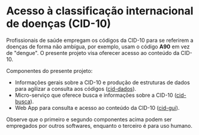 # Acesso à classificação internacional de doenças (CID-10)

Profissionais de saúde empregam os códigos da CID-10 para se referirem a doenças de forma não ambígua, por exemplo, usam o código **A90** em vez de "dengue". O presente projeto visa oferecer acesso ao conteúdo da CID-10. 

Componentes do presente projeto:

- Informações gerais sobre a CID-10 e produção de estruturas de dados para agilizar a consulta aos códigos ([cid-dados](https://github.com/kyriosdata/cid10/tree/master/cid-dados)).
- Micro-serviço que oferece busca e informações sobre a CID-10 ([cid-busca](https://github.com/kyriosdata/cid10/tree/master/cid-busca)).
- Web App para consulta e acesso ao conteúdo da CID-10 ([cid-gui](https://github.com/kyriosdata/cid10/tree/master/cid-gui)).

Observe que o primeiro e segundo componentes acima podem ser empregados por outros softwares, enquanto o terceiro é para uso humano.

